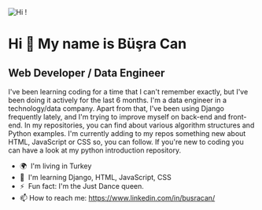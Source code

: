 <!--
**busracncn/busracncn** is a ✨ _special_ ✨ repository because its `README.md` (this file) appears on your GitHub profile.

Here are some ideas to get you started:

- 🔭 I’m currently working on ...
- 🌱 I’m currently learning ...
- 👯 I’m looking to collaborate on ...
- 🤔 I’m looking for help with ...
- 💬 Ask me about ...
- 📫 How to reach me: ...
- 😄 Pronouns: ...
- ⚡ Fun fact: ...
-->
![Hi !](https://user-images.githubusercontent.com/48771071/165645933-5d127356-766a-4623-a698-151432abc6ed.png)

Hi 👋 My name is Büşra Can
==========================

Web Developer / Data Engineer
-----------------------------

I've been learning coding for a time that I can't remember exactly, but I've been doing it actively for the last 6 months. I'm a data engineer in a technology/data company. Apart from that, I've been using Django frequently lately, and I'm trying to improve myself on back-end and front-end. In my repositories, you can find about various algorithm structures and Python examples. I'm currently adding to my repos something new about HTML, JavaScript or CSS so, you can follow. If you're new to coding you can have a look at my python introduction repository.

*   🌍  I'm living in Turkey
*   🧠  I'm learning Django, HTML, JavaScript, CSS
*   ⚡  Fun fact: I'm the Just Dance queen. 
*    📫 How to reach me: https://www.linkedin.com/in/busracan/
